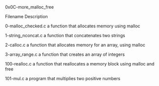 0x0C-more_malloc_free

Filename	Description

0-malloc_checked.c	a function that allocates memory using malloc

1-string_nconcat.c	a function that concatenates two strings

2-calloc.c	a function that allocates memory for an array, using malloc

3-array_range.c	a function that creates an array of integers

100-realloc.c	a function that reallocates a memory block using malloc and free

101-mul.c	a program that multiplies two positive numbers
